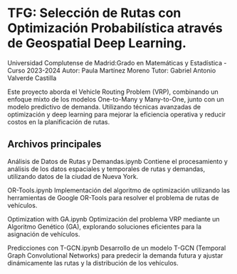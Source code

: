 # TFG: Selección de Rutas con Optimización Probabilística através de Geospatial Deep Learning.
Universidad Complutense de Madrid:Grado en Matemáticas y Estadística - Curso 2023-2024
Autor: Paula Martínez Moreno
Tutor: Gabriel Antonio Valverde Castilla

Este proyecto aborda el Vehicle Routing Problem (VRP), combinando un enfoque mixto de los modelos One-to-Many y Many-to-One, junto con un modelo predictivo de demanda. Utilizando técnicas avanzadas de optimización y deep learning para mejorar la eficiencia operativa y reducir costos en la planificación de rutas.

## Archivos principales
Análisis de Datos de Rutas y Demandas.ipynb
Contiene el procesamiento y análisis de los datos espaciales y temporales de rutas y demandas, utilizando datos de la ciudad de Nueva York.

OR-Tools.ipynb
Implementación del algoritmo de optimización utilizando las herramientas de Google OR-Tools para resolver el problema de rutas de vehículos.

Optimization with GA.ipynb
Optimización del problema VRP mediante un Algoritmo Genético (GA), explorando soluciones eficientes para la asignación de vehículos.

Predicciones con T-GCN.ipynb
Desarrollo de un modelo T-GCN (Temporal Graph Convolutional Networks) para predecir la demanda futura y ajustar dinámicamente las rutas y la distribución de los vehículos.
